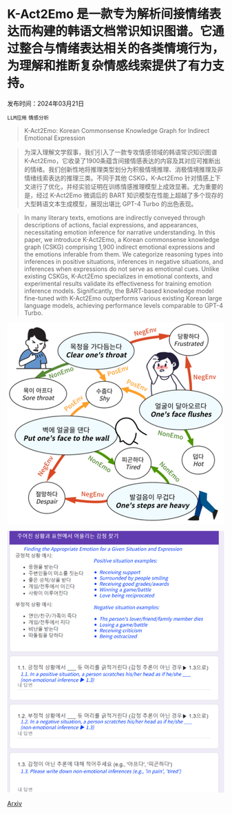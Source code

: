 # K-Act2Emo 是一款专为解析间接情绪表达而构建的韩语文档常识知识图谱。它通过整合与情绪表达相关的各类情境行为，为理解和推断复杂情感线索提供了有力支持。

发布时间：2024年03月21日

`LLM应用` `情感分析`

> K-Act2Emo: Korean Commonsense Knowledge Graph for Indirect Emotional Expression

> 为深入理解文学叙事，我们引入了一款专攻情感领域的韩语常识知识图谱 K-Act2Emo，它收录了1900条蕴含间接情感表达的内容及其对应可推断出的情绪。我们创新性地将推理类型划分为积极情境推理、消极情境推理及非情绪线索表达的推理三类。不同于其他 CSKG，K-Act2Emo 针对情感上下文进行了优化，并经实验证明在训练情感推理模型上成效显著。尤为重要的是，经过 K-Act2Emo 微调后的 BART 知识模型在性能上超越了多个现存的大型韩语文本生成模型，展现出堪比 GPT-4 Turbo 的出色表现。

> In many literary texts, emotions are indirectly conveyed through descriptions of actions, facial expressions, and appearances, necessitating emotion inference for narrative understanding. In this paper, we introduce K-Act2Emo, a Korean commonsense knowledge graph (CSKG) comprising 1,900 indirect emotional expressions and the emotions inferable from them. We categorize reasoning types into inferences in positive situations, inferences in negative situations, and inferences when expressions do not serve as emotional cues. Unlike existing CSKGs, K-Act2Emo specializes in emotional contexts, and experimental results validate its effectiveness for training emotion inference models. Significantly, the BART-based knowledge model fine-tuned with K-Act2Emo outperforms various existing Korean large language models, achieving performance levels comparable to GPT-4 Turbo.

![K-Act2Emo 是一款专为解析间接情绪表达而构建的韩语文档常识知识图谱。它通过整合与情绪表达相关的各类情境行为，为理解和推断复杂情感线索提供了有力支持。](../../../paper_images/2403.14253/full.png)

![K-Act2Emo 是一款专为解析间接情绪表达而构建的韩语文档常识知识图谱。它通过整合与情绪表达相关的各类情境行为，为理解和推断复杂情感线索提供了有力支持。](../../../paper_images/2403.14253/template.png)

[Arxiv](https://arxiv.org/abs/2403.14253)